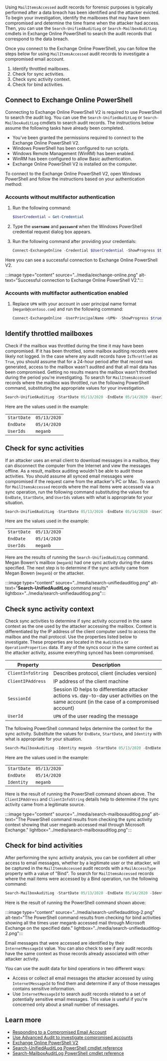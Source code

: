 Using `MailItemsAccessed` audit records for forensic purposes is typically performed after a data breach has been identified and the attacker evicted. To begin your investigation, identify the mailboxes that may have been compromised and determine the time frame when the attacker had access. Then, you can use the `Search-UnifiedAuditLog` or `Search-MailboxAuditLog` cmdlets in Exchange Online PowerShell to search the audit records that correspond to the data breach.

Once you connect to the Exchange Online PowerShell, you can follow the steps below for using `MailItemsAccessed` audit records to investigate a compromised email account.

1. Identify throttled mailboxes.
2. Check for sync activities.
3. Check sync activity context.
4. Check for bind activities.

## Connect to Exchange Online PowerShell

Connecting to Exchange Online PowerShell V2 is required to use PowerShell to search the audit log. You can use the `Search-UnifiedAuditLog` or `Search-MailboxAuditLog` cmdlets to search audit records. The instructions below assume the following tasks have already been completed.

- You've been granted the permissions required to connect to the Exchange Online PowerShell V2.
- Windows PowerShell has been configured to run scripts.
- Windows Remote Management (WinRM) has been enabled.
- WinRM has been configured to allow Basic authentication.
- Exchange Online PowerShell V2 is installed on the computer.

To connect to the Exchange Online PowerShell V2, open Windows PowerShell and follow the instructions based on your authentication method:

### Accounts without multifactor authentication

1. Run the following command:

    ```PowerShell
    $UserCredential = Get-Credential
    ```

2. Type the **`username`** and **`password`** when the Windows PowerShell credential request dialog box appears.
3. Run the following command after providing your credentials:

    ```PowerShell
    Connect-ExchangeOnline -Credential $UserCredential -ShowProgress $true
    ```

Here you can see a successful connection to Exchange Online PowerShell V2.

 :::image type="content" source="../media/exchange-online.png" alt-text="Successful connection to Exchange Online PowerShell V2.":::

### Accounts with multifactor authentication enabled

1. Replace `UPN` with your account in user principal name format (`meganb@contoso.com`) and run the following command:

    ```PowerShell
    Connect-ExchangeOnline -UserPrincipalName <UPN> -ShowProgress $true
    ```

## Identify throttled mailboxes

Check if the mailbox was throttled during the time it may have been compromised. If it has been throttled, some mailbox auditing records were likely not logged. In the case where any audit records have `IsThrottled` as `True`, you should assume that for a 24-hour period after that record was generated, access to the mailbox wasn't audited and that all mail data has been compromised. Getting no results means the mailbox wasn't throttled during the period you're investigating. To search for `MailItemsAccessed` records where the mailbox was throttled, run the following PowerShell command, substituting the appropriate values for your investigation.

```PowerShell
Search-UnifiedAuditLog -StartDate 05/13/2020 -EndDate 05/14/2020 -UserIds meganb -Operations MailItemsAccessed -ResultSize 1000 | Where {$_.AuditData -like '*"IsThrottled","Value":"True"*'} | FL
```

Here are the values used in the example:

|   |   |
|---|---|
|  `StartDate` | `05/13/2020`  |
|  `EndDate` |  `05/14/2020` |
| `UserIds`  | `meganb`  |

## Check for sync activities

If an attacker uses an email client to download messages in a mailbox, they can disconnect the computer from the Internet and view the messages offline. As a result, mailbox auditing wouldn't be able to audit these activities. You should assume all synced email messages were compromised if the request came from the attacker's PC or Mac. To search for `MailItemsAccessed` records where the mail items were accessed via a sync operation, run the following command substituting the values for `EndDate`, `StartDate`, and `UserIds` values with what is appropriate for your situation.

```PowerShell
Search-UnifiedAuditLog -StartDate 05/13/2020 -EndDate 05/14/2020 -UserIds meganb -Operations MailItemsAccessed -ResultSize 1000 | Where {$_.AuditData -like '*"MailAccessType","Value":"Sync"*'} | FL
```

Here are the values used in the example:

|   |   |
|---|---|
|  `StartDate` | `05/13/2020`  |
|  `EndDate` |  `05/14/2020` |
| `UserIds` | `meganb` |

Here are the results of running the `Search-UnifiedAuditLog` command. Megan Bowen's mailbox (`meganb`) had one sync activity during the dates specified. The next step is to determine if the sync activity came from Megan Bowen (`meganb`) or the attacker.

 :::image type="content" source="../media/search-unifiedauditlog.png" alt-text="**Search-UnifiedAuditLog** command results" lightbox="../media/search-unifiedauditlog.png":::

## Check sync activity context

Check sync activities to determine if sync activity occurred in the same context as the one used by the attacker accessing the mailbox. Context is differentiated by the IP address of the client computer used to access the mailbox and the mail protocol. Use the properties listed below to investigate. These properties are located in the `AuditData` or `OperationProperties` data. If any of the syncs occur in the same context as the attacker activity, assume everything synced has been compromised.

|  Property |  Description |
|---|---|
| `ClientInfoString`  |  Describes protocol, client (includes version) |
|  `ClientIPAddress` | IP address of the client machine  |
|  `SessionId` | Session ID helps to differentiate attacker actions vs. day-to-day user activities on the same account (in the case of a compromised account)  |
|  `UserId` |  `UPN` of the user reading the message |

The following PowerShell command helps determine the context for the sync activity. Substitute the values for `EndDate`, `StartDate`, and `Identity` with what is appropriate for your situation.

```PowerShell
Search-MailboxAuditLog -Identity meganb -StartDate 05/13/2020 -EndDate 05/14/2020 -ShowDetails -Operations MailltemsAccessed -ResultSize 2000 | Select LastAccessed, Operation, ClientIPAddress, ClientInfoString
```

Here are the values used in the example:

|   |   |
|---|---|
|  `StartDate` | `05/13/2020`  |
|  `EndDate` |  `05/14/2020` |
| `Identity` | `meganb`  |

Here is the result of running the PowerShell command shown above. The `ClientIPAddress` and `ClientInfoString` details help to determine if the sync activity came from a legitimate source.

 :::image type="content" source="../media/search-mailboxauditlog.png" alt-text="The PowerShell command results from checking the sync activity context showing that user meganb accessed mail through Microsoft Exchange." lightbox="../media/search-mailboxauditlog.png":::

## Check for bind activities

After performing the sync activity analysis, you can be confident all other access to email messages, whether by a legitimate user or the attacker, will be captured in the `MailItemsAccessed` audit records with a `MailAccessType` property with a value of "Bind". To search for `MailItemsAccessed` records where the mail items were accessed by a Bind operation, run the following command:

```PowerShell
Search-MailboxAuditLog -StartDate 05/13/2020 -EndDate 05/14/2020 -Identity meganb -Operations MailItemsAccessed -ResultSize 10000 -ShowDetails | Where {$_.OperationProperties -like "*MailAccessType:Bind*"} | FL
```

Here is the result of running the PowerShell command shown above:

 :::image type="content" source="../media/search-unifiedauditlog-2.png" alt-text="The PowerShell command results from checking for bind activities showing all the times user meganb accessed mail through Microsoft Exchange on the specified date." lightbox="../media/search-unifiedauditlog-2.png":::

Email messages that were accessed are identified by their `InternetMessageId` value. You can also check to see if any audit records have the same context as those records already associated with other attacker activity.

You can use the audit data for bind operations in two different ways:

- Access or collect all email messages the attacker accessed by using `InternetMessageId` to find them and determine if any of those messages contains sensitive information.
- Use `InternetMessageId` to search audit records related to a set of potentially sensitive email messages. This value is useful if you're concerned only about a small number of messages.

## Learn more

- [Responding to a Compromised Email Account](/microsoft-365/security/office-365-security/responding-to-a-compromised-email-account?azure-portal=true)
- [Use Advanced Audit to investigate compromised accounts](/microsoft-365/compliance/mailitemsaccessed-forensics-investigations?azure-portal=true)
- [Exchange Online PowerShell V2](/powershell/exchange/exchange-online/exchange-online-powershell-v2/exchange-online-powershell-v2?azure-portal=true)
- [Search-UnifiedAuditLog PowerShell cmdlet reference](/powershell/module/exchange/policy-and-compliance-audit/Search-UnifiedAuditLog?azure-portal=true)
- [Search-MailboxAuditLog PowerShell cmdlet reference](/powershell/module/exchange/policy-and-compliance-audit/search-mailboxauditlog?azure-portal=true)
